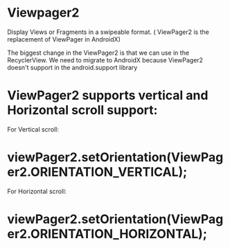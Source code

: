 # Viewpager2
Display Views or Fragments in a swipeable format. ( ViewPager2 is the replacement of ViewPager in AndroidX)

The biggest change in the ViewPager2 is that we can use in the RecyclerView.
We need to migrate to AndroidX because ViewPager2 doesn't support in the android.support library

# ViewPager2 supports vertical and Horizontal scroll support:

For Vertical scroll:
# viewPager2.setOrientation(ViewPager2.ORIENTATION_VERTICAL);
For Horizontal scroll:
# viewPager2.setOrientation(ViewPager2.ORIENTATION_HORIZONTAL);

